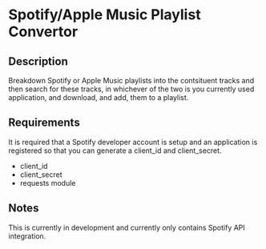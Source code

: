 # Spotify/Apple Music Playlist Convertor

## Description
Breakdown Spotify or Apple Music playlists into the contsituent tracks and then search for these tracks, in whichever of the two is you currently used application, and download, and add, them to a playlist.

## Requirements
It is required that a Spotify developer account is setup and an application is registered so that you can generate a client_id and client_secret.

- client_id
- client_secret
- requests module

## Notes
This is currently in development and currently only contains Spotify API integration. 